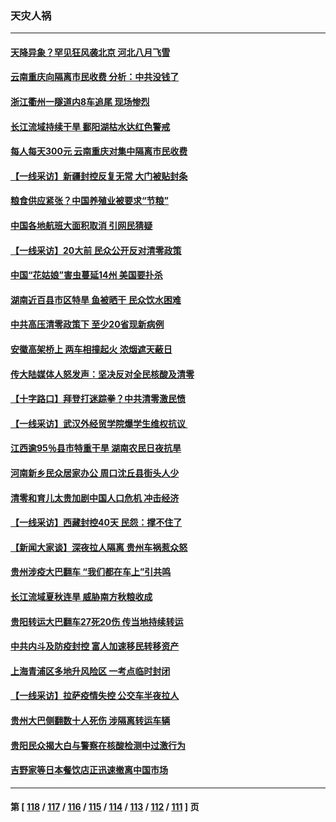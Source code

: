 ### 天灾人祸
---
#### [天降异象？罕见狂风袭北京 河北八月飞雪](../../pages/ncid280/n13831314.md) 
#### [云南重庆向隔离市民收费 分析：中共没钱了](../../pages/ncid280/n13831172.md) 
#### [浙江衢州一隧道内8车追尾 现场惨烈](../../pages/ncid280/n13831240.md) 
#### [长江流域持续干旱 鄱阳湖枯水达红色警戒](../../pages/ncid280/n13830936.md) 
#### [每人每天300元 云南重庆对集中隔离市民收费](../../pages/ncid280/n13830676.md) 
#### [【一线采访】新疆封控反复无常 大门被贴封条](../../pages/ncid280/n13830349.md) 
#### [粮食供应紧张？中国养殖业被要求“节粮”](../../pages/ncid280/n13830088.md) 
#### [中国各地航班大面积取消 引网民猜疑](../../pages/ncid280/n13829873.md) 
#### [【一线采访】20大前 民众公开反对清零政策](../../pages/ncid280/n13829612.md) 
#### [中国“花姑娘”害虫蔓延14州 美国要扑杀](../../pages/ncid280/n13829751.md) 
#### [湖南近百县市区特旱 鱼被晒干 民众饮水困难](../../pages/ncid280/n13829599.md) 
#### [中共高压清零政策下 至少20省现新病例](../../pages/ncid280/n13829611.md) 
#### [安徽高架桥上 两车相撞起火 浓烟遮天蔽日](../../pages/ncid280/n13829523.md) 
#### [传大陆媒体人怒发声：坚决反对全民核酸及清零](../../pages/ncid280/n13829049.md) 
#### [【十字路口】拜登打迷踪拳？中共清零激民愤](../../pages/ncid280/n13828922.md) 
#### [【一线采访】武汉外经贸学院爆学生维权抗议 ](../../pages/ncid280/n13828888.md) 
#### [江西逾95％县市特重干旱 湖南农民日夜抗旱](../../pages/ncid280/n13828722.md) 
#### [河南新乡民众居家办公 周口沈丘县街头人少](../../pages/ncid280/n13828615.md) 
#### [清零和育儿太贵加剧中国人口危机 冲击经济](../../pages/ncid280/n13828621.md) 
#### [【一线采访】西藏封控40天 民怨：撑不住了](../../pages/ncid280/n13828223.md) 
#### [【新闻大家谈】深夜拉人隔离 贵州车祸惹众怒](../../pages/ncid280/n13828312.md) 
#### [贵州涉疫大巴翻车 “我们都在车上”引共鸣](../../pages/ncid280/n13828262.md) 
#### [长江流域夏秋连旱 威胁南方秋粮收成](../../pages/ncid280/n13828019.md) 
#### [贵阳转运大巴翻车27死20伤 传当地持续转运](../../pages/ncid280/n13827995.md) 
#### [中共内斗及防疫封控 富人加速移民转移资产](../../pages/ncid280/n13828035.md) 
#### [上海青浦区多地升风险区 一考点临时封闭](../../pages/ncid280/n13827971.md) 
#### [【一线采访】拉萨疫情失控 公交车半夜拉人](../../pages/ncid280/n13827559.md) 
#### [贵州大巴侧翻数十人死伤 涉隔离转运车辆](../../pages/ncid280/n13827493.md) 
#### [贵阳民众揭大白与警察在核酸检测中过激行为](../../pages/ncid280/n13827440.md) 
#### [吉野家等日本餐饮店正迅速撤离中国市场](../../pages/ncid280/n13827459.md) 

---
#### 第 [ [118](./118.md) / [117](./117.md) / [116](./116.md) / [115](./115.md) / [114](./114.md) / [113](./113.md) / [112](./112.md) / [111](./111.md) ] 页
